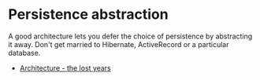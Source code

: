Persistence abstraction
=======================

A good architecture lets you defer the choice of persistence by abstracting it away.
Don't get married to Hibernate, ActiveRecord or a particular database. 

* [Architecture - the lost years](https://www.youtube.com/watch?v=HhNIttd87xs)

